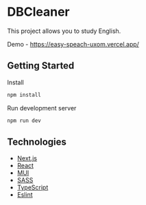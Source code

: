 # DBCleaner

This project allows you to study English.

Demo - https://easy-speach-uxom.vercel.app/

## Getting Started

Install

```bash
npm install
```

Run development server

```bash
npm run dev
```

## Technologies

* [Next.js](https://nextjs.org)
* [React](https://react.dev/)
* [MUI](https://mui.com/material-ui/)
* [SASS](https://sass-scss.ru)
* [TypeScript](https://www.typescriptlang.org/)
* [Eslint](https://eslint.org/)
